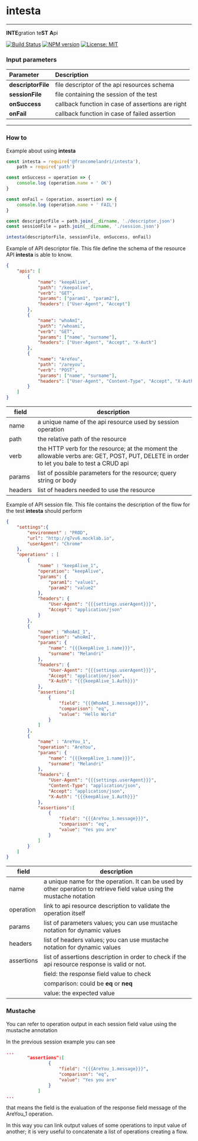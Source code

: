 # intesta

------



**INTE**gration te**ST** **A**pi

[![Build Status](https://travis-ci.org/FrancoMelandri/intesta.svg?branch=master)](https://travis-ci.org/FrancoMelandri/intesta) [![NPM version](https://img.shields.io/npm/v/@francomelandri/intesta.svg?style=flat)](https://www.npmjs.com/package/@francomelandri/intesta) [![License: MIT](https://img.shields.io/badge/License-MIT-yellow.svg)](https://opensource.org/licenses/MIT)

### Input parameters

| Parameter        | Description                                 |
| :--------------- | :------------------------------------------ |
| **descriptorFile** | file descriptor of the api resources schema |
| **sessionFile**    | file containing the session of the test     |
| **onSuccess** | callback function in case of assertions are right |
| **onFail** | callback function in case of failed assertion |





---



### How to

Example about using **intesta**


```javascript
const intesta = require('@francomelandri/intesta'),
    path = require('path')

const onSuccess = operation => {
    console.log (operation.name + ' OK')
}

const onFail = (operation, assertion) => {
    console.log (operation.name + ' FAIL')
}

const descriptorFile = path.join(__dirname, './descriptor.json')
const sessionFile = path.join(__dirname, './session.json')

intesta(descriptorFile, sessionFile, onSuccess, onFail)
```


Example of API descriptor file. This file define the schema of the resource API **intesta** is able to know.

```json
{
	"apis": [
        {
            "name": "keepAlive",
            "path": "/keepalive",
            "verb": "GET",
            "params": ["param1", "param2"],
            "headers": ["User-Agent", "Accept"]
        },
        {
            "name": "whoAmI",
            "path": "/whoami",
            "verb": "GET",
            "params": ["name", "surname"],
            "headers": ["User-Agent", "Accept", "X-Auth"]
        },
        {
            "name": "AreYou",
            "path": "/areyou",
            "verb": "POST",
            "params": ["name", "surname"],
            "headers": ["User-Agent", "Content-Type", "Accept", "X-Auth"]
        }
    ]
}
```



| field   | description                                                  |
| ------- | ------------------------------------------------------------ |
| name    | a unique name of the api resource used by session operation  |
| path    | the relative path of the resource                            |
| verb    | the HTTP verb for the resource; at the moment the allowable verbs are: GET, POST, PUT, DELETE in order to let you bale to test a CRUD api |
| params  | list of possible parameters for the resource; query string or body |
| headers | list of headers needed to use the resource                   |



Example of API session file. 
This file contains the description of the flow for the test **intesta** should perform

```json
{
	"settings":{
		"environment" : "PROD",
		"url": "http://q7vv6.mocklab.io",
		"userAgent": "Chrome"
	},
	"operations" : [
		{
			"name" : "keepAlive_1",
			"operation": "keepAlive",
			"params": {
                "param1": "value1",
                "param2": "value2"
			},
			"headers": {
				"User-Agent": "{{{settings.userAgent}}}",
				"Accept": "application/json"
			}
        },
		{
			"name" : "WhoAmI_1",
			"operation": "whoAmI",
			"params": {
				"name": "{{{keepAlive_1.name}}}",
                "surname": "Melandri"
			},
			"headers": {
                "User-Agent": "{{{settings.userAgent}}}",
				"Accept": "application/json",
				"X-Auth": "{{{keepAlive_1.Auth}}}"
			},
			"assertions":[
				{
					"field": "{{{WhoAmI_1.message}}}",
					"comparison": "eq",
					"value": "Hello World"
				}
			]
        },
		{
			"name" : "AreYou_1",
			"operation": "AreYou",
			"params": {
				"name": "{{{keepAlive_1.name}}}",
                "surname": "Melandri"
			},
			"headers": {
                "User-Agent": "{{{settings.userAgent}}}",
				"Content-Type": "application/json",
				"Accept": "application/json",
				"X-Auth": "{{{keepAlive_1.Auth}}}"
			},
			"assertions":[
				{
					"field": "{{{AreYou_1.message}}}",
					"comparison": "eq",
					"value": "Yes you are"
				}
			]
        }
    ]
}
```



| field      | description                                                  |
| ---------- | ------------------------------------------------------------ |
| name       | a unique name for the operation. It can be used by other operation to retrieve field value using the mustache notation |
| operation  | link to api resource description to validate the operation itself |
| params     | list of parameters values; you can use mustache notation for dynamic values |
| headers    | list of headers values; you can use mustache notation for dynamic values |
| assertions | list of assertions description in order to check if the api resource response is valid or not. |
|            | field: the response field value to check                     |
|            | comparison: could be **eq** or **neq**                       |
|            | value: the expected value                                    |



### Mustache

You can refer to operation output in each session field value using the mustache annotation

In the previous session example you can see 

```json
...
		"assertions":[
				{
					"field": "{{{AreYou_1.message}}}",
					"comparison": "eq",
					"value": "Yes you are"
				}
			]
...
```



that means the field is the evaluation of the response field message of the AreYou_1 operation.

In this way you can link output values of some operations to input value of another; it is very useful to concatenate a list of operations creating a flow.